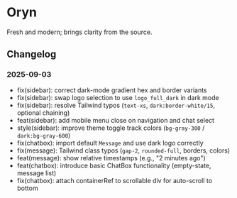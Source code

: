 # Oryn
Fresh and modern; brings clarity from the source.

## Changelog

### 2025-09-03
- fix(sidebar): correct dark-mode gradient hex and border variants
- fix(sidebar): swap logo selection to use `logo_full_dark` in dark mode
- fix(sidebar): resolve Tailwind typos (`text-xs`, `dark:border-white/15`, optional chaining)
- feat(sidebar): add mobile menu close on navigation and chat select
- style(sidebar): improve theme toggle track colors (`bg-gray-300` / `dark:bg-gray-600`)
 - fix(chatbox): import default `Message` and use dark logo correctly
 - fix(message): Tailwind class typos (`gap-2`, `rounded-full`, borders, colors)
 - feat(message): show relative timestamps (e.g., "2 minutes ago")
 - feat(chatbox): introduce basic ChatBox functionality (empty-state, message list)
 - fix(chatbox): attach containerRef to scrollable div for auto-scroll to bottom

